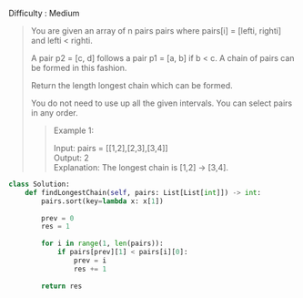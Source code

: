 Difficulty : Medium 

>You are given an array of n pairs pairs where pairs[i] = [lefti, righti] and lefti < righti.
>
>A pair p2 = [c, d] follows a pair p1 = [a, b] if b < c. A chain of pairs can be formed in this fashion.
>
>Return the length longest chain which can be formed.
>
>You do not need to use up all the given intervals. You can select pairs in any order.
>
>>Example 1:  
>>
>>Input: pairs = [[1,2],[2,3],[3,4]]  
>>Output: 2  
>>Explanation: The longest chain is [1,2] -> [3,4].

```python
class Solution:
    def findLongestChain(self, pairs: List[List[int]]) -> int:
        pairs.sort(key=lambda x: x[1])
        
        prev = 0
        res = 1
        
        for i in range(1, len(pairs)):
            if pairs[prev][1] < pairs[i][0]:
                prev = i
                res += 1
        
        return res
```
